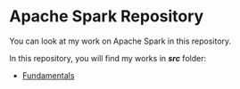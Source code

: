 # Apache Spark Repository

You can look at my work on Apache Spark in this repository.

In this repository, you will find my works in ***src*** folder:

* [Fundamentals](https://github.com/ugurcankok/Apache_Spark/tree/master/src/Fundamentals)